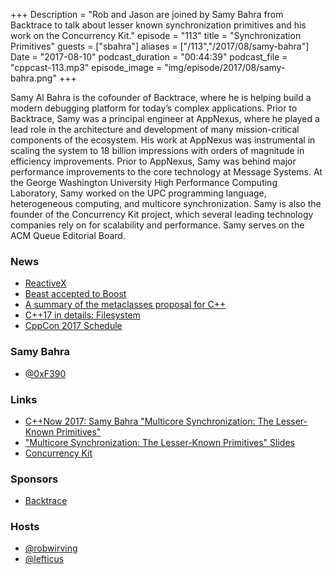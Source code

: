+++
Description = "Rob and Jason are joined by Samy Bahra from Backtrace to talk about lesser known synchronization primitives and his work on the Concurrency Kit."
episode = "113"
title = "Synchronization Primitives"
guests = ["sbahra"]
aliases = ["/113","/2017/08/samy-bahra"]
Date = "2017-08-10"
podcast_duration = "00:44:39"
podcast_file = "cppcast-113.mp3"
episode_image = "img/episode/2017/08/samy-bahra.png"
+++

Samy Al Bahra is the cofounder of Backtrace, where he is helping build a modern debugging platform for today’s complex applications. Prior to Backtrace, Samy was a principal engineer at AppNexus, where he played a lead role in the architecture and development of many mission-critical components of the ecosystem. His work at AppNexus was instrumental in scaling the system to 18 billion impressions with orders of magnitude in efficiency improvements. Prior to AppNexus, Samy was behind major performance improvements to the core technology at Message Systems. At the George Washington University High Performance Computing Laboratory, Samy worked on the UPC programming language, heterogeneous computing, and multicore synchronization. Samy is also the founder of the Concurrency Kit project, which several leading technology companies rely on for scalability and performance. Samy serves on the ACM Queue Editorial Board.

### News ###

 - [ReactiveX](http://reactivex.io/languages.html)
 - [Beast accepted to Boost](https://www.reddit.com/r/cpp/comments/6rp32l/beast_version_100_accepted_to_boost/)
 - [A summary of the metaclasses proposal for C++](http://www.fluentcpp.com/2017/08/04/metaclasses-cpp-summary/)
 - [C++17 in details: Filesystem](http://www.bfilipek.com/2017/08/cpp17-details-filesystem.html)
 - [CppCon 2017 Schedule](https://cppcon2017.sched.com/)
 
### Samy Bahra ###

 - [@0xF390](https://twitter.com/0xF390)

### Links ###

 - [C++Now 2017: Samy Bahra "Multicore Synchronization: The Lesser-Known Primitives"](https://www.youtube.com/watch?v=OfTy3ymDwWE)
 - ["Multicore Synchronization: The Lesser-Known Primitives" Slides](https://github.com/boostcon/cppnow_presentations_2017/blob/master/05-20-2017_saturday/the_lesser_known_multicore_synchronization_primitives__samy_bahra__cppnow_05-20-2017.pdf)
 - [Concurrency Kit](http://concurrencykit.org/)

### Sponsors ###

- [Backtrace](https://www.backtrace.io/cppcast)

### Hosts ###

- [@robwirving](https://twitter.com/robwirving)
- [@lefticus](https://twitter.com/lefticus)
